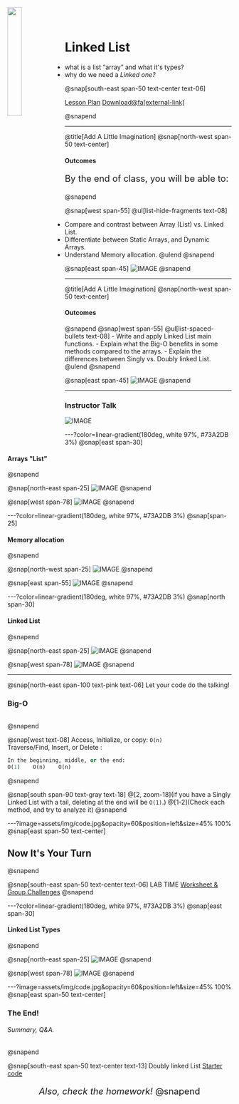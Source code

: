 <a target="_blank" href="https://www.makeschool.com/"><img src="logo-grey.png" width = "25%" align="left"></a>
<br><br>
# Linked List
- what is a list “array” and what it's types?
- why do we need a _Linked one?_

@snap[south-east span-50 text-center text-06]

[Lesson Plan](https://drive.google.com/file/d/1sCvCcs6VC7hmE2gKQqd1jS8jlCIHfGxP)
[Download@fa[external-link]](https://drive.google.com/uc?id=1sCvCcs6VC7hmE2gKQqd1jS8jlCIHfGxP&export=download)

@snapend

---
@title[Add A Little Imagination]
@snap[north-west span-50 text-center]
#### Outcomes
<p align="left" style="font-size:8px"></p>
<p align="left" style="font-size:20px"> By the end of class, you will be able to:</p>
@snapend

@snap[west span-55]
@ul[list-hide-fragments text-08]
- Compare and contrast between Array (List) vs. Linked List.
- Differentiate between Static Arrays, and Dynamic Arrays.
- Understand Memory allocation.
@ulend
@snapend

@snap[east span-45]
![IMAGE](assets/img/conference.png)
@snapend

---
@title[Add A Little Imagination]
@snap[north-west span-50 text-center]
#### Outcomes
<p align="left" style="font-size:11px"></p>
@snapend
@snap[west span-55]
@ul[list-spaced-bullets text-08]
- Write and apply Linked List main functions.
- Explain what the Big-O benefits in some methods compared to the arrays.
- Explain the differences between Singly vs. Doubly linked List. 
@ulend
@snapend

@snap[east span-45]
![IMAGE](assets/img/conference.png)
@snapend

---
### Instructor Talk
![IMAGE](assets/img/presentation.png)

---?color=linear-gradient(180deg, white 97%, #73A2DB 3%)
@snap[east span-30]
#### Arrays "List"
@snapend

@snap[north-east span-25]
![IMAGE](assets/img/presentation.png)
@snapend

@snap[west span-78]
![IMAGE](assets/img/Arrays-List)
@snapend

---?color=linear-gradient(180deg, white 97%, #73A2DB 3%)
@snap[span-25]
#### Memory allocation
@snapend

@snap[north-west span-25]
![IMAGE](assets/img/presentation.png)
@snapend

@snap[east span-55]
![IMAGE](assets/img/Memory%20allocation)
@snapend

---?color=linear-gradient(180deg, white 97%, #73A2DB 3%)
@snap[north span-30]
#### Linked List
@snapend

@snap[north-east span-25]
![IMAGE](assets/img/presentation.png)
@snapend

@snap[west span-78]
![IMAGE](assets/img/SinglyLL.png)
@snapend


---
@snap[north-east span-100 text-pink text-06]
Let your code do the talking!
### Big-O
<h6 align="left"></h6>
@snapend

@snap[west text-08]
Access, Initialize, or copy: `O(n)`
<br>
Traverse/Find, Insert, or Delete :
<br>

```python zoom-18
In the beginning, middle, or the end:
O(1)    O(n)    O(n)
```
@snapend

@snap[south span-90 text-gray text-18]
@[2, zoom-18](if you have a Singly Linked List with a tail, deleting at the end will be `O(1)`.)
@[1-2](Check each method, and try to analyze it)
@snapend


---?image=assets/img/code.jpg&opacity=60&position=left&size=45% 100%
@snap[east span-50 text-center]
## Now It's **Your** Turn
@snapend

@snap[south-east span-50 text-center text-06]
LAB TIME
<a target="_blank" href="https://khalido394.github.io/Linked-List-20min_Lesson/">Worksheet & Group Challenges</a>
@snapend


---?color=linear-gradient(180deg, white 97%, #73A2DB 3%)
@snap[east span-30]
#### Linked List Types
@snapend

@snap[north-east span-25]
![IMAGE](assets/img/presentation.png)
@snapend

@snap[west span-78]
![IMAGE](assets/img/LinkedList)
@snapend

---?image=assets/img/code.jpg&opacity=60&position=left&size=45% 100%
@snap[east span-50 text-center]
### The End! 
###### Summary, Q&A.
@snapend

@snap[south-east span-50 text-center text-13]
Doubly linked List
<a target="_blank" href="https://khalido394.github.io/Linked-List-20min_Lesson/#singly-vs-doubly-linked-list"> Starter code </a></p>
<p align="center" style="font-size:20px"><em>Also, check the homework!</em>
@snapend


